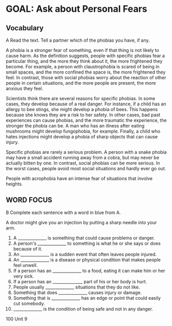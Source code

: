 # GOAL: Ask about Personal Fears

## Vocabulary
A Read the text. Tell a partner which of the phobias you have, if any.

A phobia is a stronger fear of something, even if that thing is not likely to cause harm. As the definition suggests, people with specific phobias fear a particular thing, and the more they think about it, the more frightened they become. For example, a person with claustrophobia is scared of being in small spaces, and the more confined the space is, the more frightened they feel. In contrast, those with social phobias worry about the reaction of other people in certain situations, and the more people are present, the more anxious they feel.

Scientists think there are several reasons for specific phobias. In some cases, they develop because of a real danger. For instance, if a child has an allergy to bee stings, she might develop a phobia of bees. This happens because she knows they are a risk to her safety. In other cases, bad past experiences can cause phobias, and the more traumatic the experience, the stronger the phobia can be. A man who has an illness after eating mushrooms might develop fungophobia, for example. Finally, a child who hates injections might develop a phobia of sharp objects that can cause injury.

Specific phobias are rarely a serious problem. A person with a snake phobia may have a small accident running away from a cobra, but may never be actually bitten by one. In contrast, social phobias can be more serious. In the worst cases, people avoid most social situations and hardly ever go out.

People with acrophobia have an intense fear of situations that involve heights.

## WORD FOCUS

B Complete each sentence with a word in blue from A.

A doctor might give you an injection by putting a sharp needle into your arm.

1. A ______________ is something that could cause problems or danger.
2. A person's ______________ to something is what he or she says or does because of it.
3. An ______________ is a sudden event that often leaves people injured.
4. An ______________ is a disease or physical condition that makes people feel unwell.
5. If a person has an ______________ to a food, eating it can make him or her very sick.
6. If a person has an ______________, part of his or her body is hurt.
7. People usually ______________ situations that they do not like.
8. Something that does ______________ causes injury or damage.
9. Something that is ______________ has an edge or point that could easily cut somebody.
10. ______________ is the condition of being safe and not in any danger.

100 Unit 9
